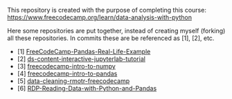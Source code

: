 This repository is created with the purpose of completing this course:
https://www.freecodecamp.org/learn/data-analysis-with-python

Here some repositories are put together, instead of creating myself (forking) all these
repositories. In commits these are be referenced as [1], [2], etc.

* [1] [FreeCodeCamp-Pandas-Real-Life-Example](https://github.com/ine-rmotr-curriculum/FreeCodeCamp-Pandas-Real-Life-Example)
* [2] [ds-content-interactive-jupyterlab-tutorial](https://github.com/ine-rmotr-curriculum/ds-content-interactive-jupyterlab-tutorial)
* [3] [freecodecamp-intro-to-numpy](https://github.com/ine-rmotr-curriculum/freecodecamp-intro-to-numpy)
* [4] [freecodecamp-intro-to-pandas](https://github.com/ine-rmotr-curriculum/freecodecamp-intro-to-pandas)
* [5] [data-cleaning-rmotr-freecodecamp](https://github.com/ine-rmotr-curriculum/data-cleaning-rmotr-freecodecamp)
* [6] [RDP-Reading-Data-with-Python-and-Pandas](https://github.com/krishnatray/RDP-Reading-Data-with-Python-and-Pandas)
